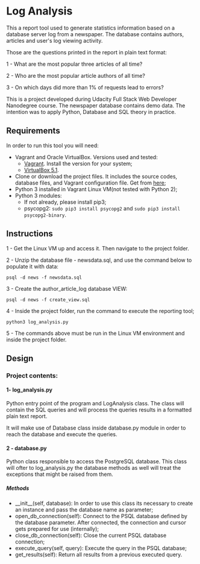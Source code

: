 # Log Analysis

This a report tool used to generate statistics information based on a 
database server log from a newspaper. The database contains authors, 
articles and user's log viewing activity.

Those are the questions printed in the report in plain text format:

1 - What are the most popular three articles of all time?

2 - Who are the most popular article authors of all time?

3 - On which days did more than 1% of requests lead to errors?

This is a project developed during Udacity Full Stack Web Developer
Nanodegree course. The newspaper database contains demo data. The
intention was to apply Python, Database and SQL theory in practice.

## Requirements

In order to run this tool you will need:
- Vagrant and Oracle VirtualBox. Versions used and tested:
    - [Vagrant](https://www.vagrantup.com/downloads.html). Install the 
    version for your system;
    - [VirtualBox 5.1](https://www.virtualbox.org/wiki/Download_Old_Builds_5_1).
- Clone or download the project files. It includes the source codes, 
database files, and Vagrant configuration file. Get from [here](https://github.com/dtmarangoni/logs_analysis);
- Python 3 installed in Vagrant Linux VM(not tested with Python 2);
- Python 3 modules:
  - If not already, please install pip3;
  - psycopg2: `sudo pip3 install psycopg2` and `sudo pip3 install 
  psycopg2-binary`.

## Instructions

1 - Get the Linux VM up and access it. Then navigate to the project folder.

2 - Unzip the database file - newsdata.sql, and use the command below to 
populate it with data:

`psql -d news -f newsdata.sql`

3 - Create the author_article_log database VIEW:

`psql -d news -f create_view.sql`

4 - Inside the project folder, run the command to execute the 
reporting tool;

`python3 log_analysis.py`

5 - The commands above must be run in the Linux VM environment and 
inside the project folder.


## Design

### Project contents:

#### 1- log_analysis.py
Python entry point of the program and LogAnalysis class. The class will 
contain the SQL queries and will process the queries results in a formatted 
plain text report.

It will make use of Database class inside database.py module in order to 
reach the database and execute the queries.

#### 2 - database.py
Python class responsible to access the PostgreSQL database. This class will 
ofter to log_analysis.py the database methods as well will treat the 
exceptions that might be raised from them.

##### Methods
- \_\_init\_\_(self, database): In order to use this class its necessary
  to create an instance and pass the database name as parameter;
- open_db_connection(self): Connect to the PSQL database defined by the 
  database parameter. After connected, the connection and cursor gets 
  prepared for use (internally);
- close_db_connection(self): Close the current PSQL database connection;
- execute_query(self, query): Execute the query in the PSQL database;
- get_results(self): Return all results from a previous executed query.
